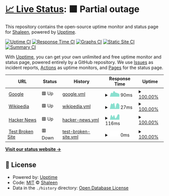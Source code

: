 # [📈 Live Status](https://stongia.github.io/git-status-page): <!--live status--> **🟧 Partial outage**

This repository contains the open-source uptime monitor and status page for [Shaleen](https://stongia.github.io/git-status-page), powered by [Upptime](https://github.com/upptime/upptime).

[![Uptime CI](https://github.com/stongia/git-status-page/workflows/Uptime%20CI/badge.svg)](https://github.com/stongia/git-status-page/actions?query=workflow%3A%22Uptime+CI%22)
[![Response Time CI](https://github.com/stongia/git-status-page/workflows/Response%20Time%20CI/badge.svg)](https://github.com/stongia/git-status-page/actions?query=workflow%3A%22Response+Time+CI%22)
[![Graphs CI](https://github.com/stongia/git-status-page/workflows/Graphs%20CI/badge.svg)](https://github.com/stongia/git-status-page/actions?query=workflow%3A%22Graphs+CI%22)
[![Static Site CI](https://github.com/stongia/git-status-page/workflows/Static%20Site%20CI/badge.svg)](https://github.com/stongia/git-status-page/actions?query=workflow%3A%22Static+Site+CI%22)
[![Summary CI](https://github.com/stongia/git-status-page/workflows/Summary%20CI/badge.svg)](https://github.com/stongia/git-status-page/actions?query=workflow%3A%22Summary+CI%22)

With [Upptime](https://upptime.js.org), you can get your own unlimited and free uptime monitor and status page, powered entirely by a GitHub repository. We use [Issues](https://github.com/stongia/git-status-page/issues) as incident reports, [Actions](https://github.com/stongia/git-status-page/actions) as uptime monitors, and [Pages](https://stongia.github.io/git-status-page) for the status page.

<!--start: status pages-->
<!-- This summary is generated by Upptime (https://github.com/upptime/upptime) -->
<!-- Do not edit this manually, your changes will be overwritten -->
<!-- prettier-ignore -->
| URL | Status | History | Response Time | Uptime |
| --- | ------ | ------- | ------------- | ------ |
| <img alt="" src="https://icons.duckduckgo.com/ip3/www.google.com.ico" height="13"> [Google](https://www.google.com) | 🟩 Up | [google.yml](https://github.com/stongia/git-status-page/commits/HEAD/history/google.yml) | <details><summary><img alt="Response time graph" src="./graphs/google/response-time-week.png" height="20"> 90ms</summary><br><a href="https://stongia.github.io/git-status-page/history/google"><img alt="Response time 90" src="https://img.shields.io/endpoint?url=https%3A%2F%2Fraw.githubusercontent.com%2Fstongia%2Fgit-status-page%2FHEAD%2Fapi%2Fgoogle%2Fresponse-time.json"></a><br><a href="https://stongia.github.io/git-status-page/history/google"><img alt="24-hour response time 90" src="https://img.shields.io/endpoint?url=https%3A%2F%2Fraw.githubusercontent.com%2Fstongia%2Fgit-status-page%2FHEAD%2Fapi%2Fgoogle%2Fresponse-time-day.json"></a><br><a href="https://stongia.github.io/git-status-page/history/google"><img alt="7-day response time 90" src="https://img.shields.io/endpoint?url=https%3A%2F%2Fraw.githubusercontent.com%2Fstongia%2Fgit-status-page%2FHEAD%2Fapi%2Fgoogle%2Fresponse-time-week.json"></a><br><a href="https://stongia.github.io/git-status-page/history/google"><img alt="30-day response time 90" src="https://img.shields.io/endpoint?url=https%3A%2F%2Fraw.githubusercontent.com%2Fstongia%2Fgit-status-page%2FHEAD%2Fapi%2Fgoogle%2Fresponse-time-month.json"></a><br><a href="https://stongia.github.io/git-status-page/history/google"><img alt="1-year response time 90" src="https://img.shields.io/endpoint?url=https%3A%2F%2Fraw.githubusercontent.com%2Fstongia%2Fgit-status-page%2FHEAD%2Fapi%2Fgoogle%2Fresponse-time-year.json"></a></details> | <details><summary><a href="https://stongia.github.io/git-status-page/history/google">100.00%</a></summary><a href="https://stongia.github.io/git-status-page/history/google"><img alt="All-time uptime 100.00%" src="https://img.shields.io/endpoint?url=https%3A%2F%2Fraw.githubusercontent.com%2Fstongia%2Fgit-status-page%2FHEAD%2Fapi%2Fgoogle%2Fuptime.json"></a><br><a href="https://stongia.github.io/git-status-page/history/google"><img alt="24-hour uptime 100.00%" src="https://img.shields.io/endpoint?url=https%3A%2F%2Fraw.githubusercontent.com%2Fstongia%2Fgit-status-page%2FHEAD%2Fapi%2Fgoogle%2Fuptime-day.json"></a><br><a href="https://stongia.github.io/git-status-page/history/google"><img alt="7-day uptime 100.00%" src="https://img.shields.io/endpoint?url=https%3A%2F%2Fraw.githubusercontent.com%2Fstongia%2Fgit-status-page%2FHEAD%2Fapi%2Fgoogle%2Fuptime-week.json"></a><br><a href="https://stongia.github.io/git-status-page/history/google"><img alt="30-day uptime 100.00%" src="https://img.shields.io/endpoint?url=https%3A%2F%2Fraw.githubusercontent.com%2Fstongia%2Fgit-status-page%2FHEAD%2Fapi%2Fgoogle%2Fuptime-month.json"></a><br><a href="https://stongia.github.io/git-status-page/history/google"><img alt="1-year uptime 100.00%" src="https://img.shields.io/endpoint?url=https%3A%2F%2Fraw.githubusercontent.com%2Fstongia%2Fgit-status-page%2FHEAD%2Fapi%2Fgoogle%2Fuptime-year.json"></a></details>
| <img alt="" src="https://icons.duckduckgo.com/ip3/en.wikipedia.org.ico" height="13"> [Wikipedia](https://en.wikipedia.org) | 🟩 Up | [wikipedia.yml](https://github.com/stongia/git-status-page/commits/HEAD/history/wikipedia.yml) | <details><summary><img alt="Response time graph" src="./graphs/wikipedia/response-time-week.png" height="20"> 27ms</summary><br><a href="https://stongia.github.io/git-status-page/history/wikipedia"><img alt="Response time 27" src="https://img.shields.io/endpoint?url=https%3A%2F%2Fraw.githubusercontent.com%2Fstongia%2Fgit-status-page%2FHEAD%2Fapi%2Fwikipedia%2Fresponse-time.json"></a><br><a href="https://stongia.github.io/git-status-page/history/wikipedia"><img alt="24-hour response time 27" src="https://img.shields.io/endpoint?url=https%3A%2F%2Fraw.githubusercontent.com%2Fstongia%2Fgit-status-page%2FHEAD%2Fapi%2Fwikipedia%2Fresponse-time-day.json"></a><br><a href="https://stongia.github.io/git-status-page/history/wikipedia"><img alt="7-day response time 27" src="https://img.shields.io/endpoint?url=https%3A%2F%2Fraw.githubusercontent.com%2Fstongia%2Fgit-status-page%2FHEAD%2Fapi%2Fwikipedia%2Fresponse-time-week.json"></a><br><a href="https://stongia.github.io/git-status-page/history/wikipedia"><img alt="30-day response time 27" src="https://img.shields.io/endpoint?url=https%3A%2F%2Fraw.githubusercontent.com%2Fstongia%2Fgit-status-page%2FHEAD%2Fapi%2Fwikipedia%2Fresponse-time-month.json"></a><br><a href="https://stongia.github.io/git-status-page/history/wikipedia"><img alt="1-year response time 27" src="https://img.shields.io/endpoint?url=https%3A%2F%2Fraw.githubusercontent.com%2Fstongia%2Fgit-status-page%2FHEAD%2Fapi%2Fwikipedia%2Fresponse-time-year.json"></a></details> | <details><summary><a href="https://stongia.github.io/git-status-page/history/wikipedia">100.00%</a></summary><a href="https://stongia.github.io/git-status-page/history/wikipedia"><img alt="All-time uptime 100.00%" src="https://img.shields.io/endpoint?url=https%3A%2F%2Fraw.githubusercontent.com%2Fstongia%2Fgit-status-page%2FHEAD%2Fapi%2Fwikipedia%2Fuptime.json"></a><br><a href="https://stongia.github.io/git-status-page/history/wikipedia"><img alt="24-hour uptime 100.00%" src="https://img.shields.io/endpoint?url=https%3A%2F%2Fraw.githubusercontent.com%2Fstongia%2Fgit-status-page%2FHEAD%2Fapi%2Fwikipedia%2Fuptime-day.json"></a><br><a href="https://stongia.github.io/git-status-page/history/wikipedia"><img alt="7-day uptime 100.00%" src="https://img.shields.io/endpoint?url=https%3A%2F%2Fraw.githubusercontent.com%2Fstongia%2Fgit-status-page%2FHEAD%2Fapi%2Fwikipedia%2Fuptime-week.json"></a><br><a href="https://stongia.github.io/git-status-page/history/wikipedia"><img alt="30-day uptime 100.00%" src="https://img.shields.io/endpoint?url=https%3A%2F%2Fraw.githubusercontent.com%2Fstongia%2Fgit-status-page%2FHEAD%2Fapi%2Fwikipedia%2Fuptime-month.json"></a><br><a href="https://stongia.github.io/git-status-page/history/wikipedia"><img alt="1-year uptime 100.00%" src="https://img.shields.io/endpoint?url=https%3A%2F%2Fraw.githubusercontent.com%2Fstongia%2Fgit-status-page%2FHEAD%2Fapi%2Fwikipedia%2Fuptime-year.json"></a></details>
| <img alt="" src="https://icons.duckduckgo.com/ip3/news.ycombinator.com.ico" height="13"> [Hacker News](https://news.ycombinator.com) | 🟩 Up | [hacker-news.yml](https://github.com/stongia/git-status-page/commits/HEAD/history/hacker-news.yml) | <details><summary><img alt="Response time graph" src="./graphs/hacker-news/response-time-week.png" height="20"> 116ms</summary><br><a href="https://stongia.github.io/git-status-page/history/hacker-news"><img alt="Response time 116" src="https://img.shields.io/endpoint?url=https%3A%2F%2Fraw.githubusercontent.com%2Fstongia%2Fgit-status-page%2FHEAD%2Fapi%2Fhacker-news%2Fresponse-time.json"></a><br><a href="https://stongia.github.io/git-status-page/history/hacker-news"><img alt="24-hour response time 116" src="https://img.shields.io/endpoint?url=https%3A%2F%2Fraw.githubusercontent.com%2Fstongia%2Fgit-status-page%2FHEAD%2Fapi%2Fhacker-news%2Fresponse-time-day.json"></a><br><a href="https://stongia.github.io/git-status-page/history/hacker-news"><img alt="7-day response time 116" src="https://img.shields.io/endpoint?url=https%3A%2F%2Fraw.githubusercontent.com%2Fstongia%2Fgit-status-page%2FHEAD%2Fapi%2Fhacker-news%2Fresponse-time-week.json"></a><br><a href="https://stongia.github.io/git-status-page/history/hacker-news"><img alt="30-day response time 116" src="https://img.shields.io/endpoint?url=https%3A%2F%2Fraw.githubusercontent.com%2Fstongia%2Fgit-status-page%2FHEAD%2Fapi%2Fhacker-news%2Fresponse-time-month.json"></a><br><a href="https://stongia.github.io/git-status-page/history/hacker-news"><img alt="1-year response time 116" src="https://img.shields.io/endpoint?url=https%3A%2F%2Fraw.githubusercontent.com%2Fstongia%2Fgit-status-page%2FHEAD%2Fapi%2Fhacker-news%2Fresponse-time-year.json"></a></details> | <details><summary><a href="https://stongia.github.io/git-status-page/history/hacker-news">100.00%</a></summary><a href="https://stongia.github.io/git-status-page/history/hacker-news"><img alt="All-time uptime 100.00%" src="https://img.shields.io/endpoint?url=https%3A%2F%2Fraw.githubusercontent.com%2Fstongia%2Fgit-status-page%2FHEAD%2Fapi%2Fhacker-news%2Fuptime.json"></a><br><a href="https://stongia.github.io/git-status-page/history/hacker-news"><img alt="24-hour uptime 100.00%" src="https://img.shields.io/endpoint?url=https%3A%2F%2Fraw.githubusercontent.com%2Fstongia%2Fgit-status-page%2FHEAD%2Fapi%2Fhacker-news%2Fuptime-day.json"></a><br><a href="https://stongia.github.io/git-status-page/history/hacker-news"><img alt="7-day uptime 100.00%" src="https://img.shields.io/endpoint?url=https%3A%2F%2Fraw.githubusercontent.com%2Fstongia%2Fgit-status-page%2FHEAD%2Fapi%2Fhacker-news%2Fuptime-week.json"></a><br><a href="https://stongia.github.io/git-status-page/history/hacker-news"><img alt="30-day uptime 100.00%" src="https://img.shields.io/endpoint?url=https%3A%2F%2Fraw.githubusercontent.com%2Fstongia%2Fgit-status-page%2FHEAD%2Fapi%2Fhacker-news%2Fuptime-month.json"></a><br><a href="https://stongia.github.io/git-status-page/history/hacker-news"><img alt="1-year uptime 100.00%" src="https://img.shields.io/endpoint?url=https%3A%2F%2Fraw.githubusercontent.com%2Fstongia%2Fgit-status-page%2FHEAD%2Fapi%2Fhacker-news%2Fuptime-year.json"></a></details>
| <img alt="" src="https://icons.duckduckgo.com/ip3/thissitedoesnotexist.koj.co.ico" height="13"> [Test Broken Site](https://thissitedoesnotexist.koj.co) | 🟥 Down | [test-broken-site.yml](https://github.com/stongia/git-status-page/commits/HEAD/history/test-broken-site.yml) | <details><summary><img alt="Response time graph" src="./graphs/test-broken-site/response-time-week.png" height="20"> 0ms</summary><br><a href="https://stongia.github.io/git-status-page/history/test-broken-site"><img alt="Response time 0" src="https://img.shields.io/endpoint?url=https%3A%2F%2Fraw.githubusercontent.com%2Fstongia%2Fgit-status-page%2FHEAD%2Fapi%2Ftest-broken-site%2Fresponse-time.json"></a><br><a href="https://stongia.github.io/git-status-page/history/test-broken-site"><img alt="24-hour response time 0" src="https://img.shields.io/endpoint?url=https%3A%2F%2Fraw.githubusercontent.com%2Fstongia%2Fgit-status-page%2FHEAD%2Fapi%2Ftest-broken-site%2Fresponse-time-day.json"></a><br><a href="https://stongia.github.io/git-status-page/history/test-broken-site"><img alt="7-day response time 0" src="https://img.shields.io/endpoint?url=https%3A%2F%2Fraw.githubusercontent.com%2Fstongia%2Fgit-status-page%2FHEAD%2Fapi%2Ftest-broken-site%2Fresponse-time-week.json"></a><br><a href="https://stongia.github.io/git-status-page/history/test-broken-site"><img alt="30-day response time 0" src="https://img.shields.io/endpoint?url=https%3A%2F%2Fraw.githubusercontent.com%2Fstongia%2Fgit-status-page%2FHEAD%2Fapi%2Ftest-broken-site%2Fresponse-time-month.json"></a><br><a href="https://stongia.github.io/git-status-page/history/test-broken-site"><img alt="1-year response time 0" src="https://img.shields.io/endpoint?url=https%3A%2F%2Fraw.githubusercontent.com%2Fstongia%2Fgit-status-page%2FHEAD%2Fapi%2Ftest-broken-site%2Fresponse-time-year.json"></a></details> | <details><summary><a href="https://stongia.github.io/git-status-page/history/test-broken-site">100.00%</a></summary><a href="https://stongia.github.io/git-status-page/history/test-broken-site"><img alt="All-time uptime 100.00%" src="https://img.shields.io/endpoint?url=https%3A%2F%2Fraw.githubusercontent.com%2Fstongia%2Fgit-status-page%2FHEAD%2Fapi%2Ftest-broken-site%2Fuptime.json"></a><br><a href="https://stongia.github.io/git-status-page/history/test-broken-site"><img alt="24-hour uptime 100.00%" src="https://img.shields.io/endpoint?url=https%3A%2F%2Fraw.githubusercontent.com%2Fstongia%2Fgit-status-page%2FHEAD%2Fapi%2Ftest-broken-site%2Fuptime-day.json"></a><br><a href="https://stongia.github.io/git-status-page/history/test-broken-site"><img alt="7-day uptime 100.00%" src="https://img.shields.io/endpoint?url=https%3A%2F%2Fraw.githubusercontent.com%2Fstongia%2Fgit-status-page%2FHEAD%2Fapi%2Ftest-broken-site%2Fuptime-week.json"></a><br><a href="https://stongia.github.io/git-status-page/history/test-broken-site"><img alt="30-day uptime 100.00%" src="https://img.shields.io/endpoint?url=https%3A%2F%2Fraw.githubusercontent.com%2Fstongia%2Fgit-status-page%2FHEAD%2Fapi%2Ftest-broken-site%2Fuptime-month.json"></a><br><a href="https://stongia.github.io/git-status-page/history/test-broken-site"><img alt="1-year uptime 100.00%" src="https://img.shields.io/endpoint?url=https%3A%2F%2Fraw.githubusercontent.com%2Fstongia%2Fgit-status-page%2FHEAD%2Fapi%2Ftest-broken-site%2Fuptime-year.json"></a></details>

<!--end: status pages-->

[**Visit our status website →**](https://stongia.github.io/git-status-page)

## 📄 License

- Powered by: [Upptime](https://github.com/upptime/upptime)
- Code: [MIT](./LICENSE) © [Shaleen](https://stongia.github.io/git-status-page)
- Data in the `./history` directory: [Open Database License](https://opendatacommons.org/licenses/odbl/1-0/)
